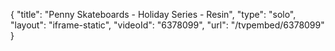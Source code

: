 {
    "title": "Penny Skateboards - Holiday Series - Resin",
    "type": "solo",
    "layout": "iframe-static",
    "videoId": "6378099",
    "url": "\/tvpembed\/6378099"
}